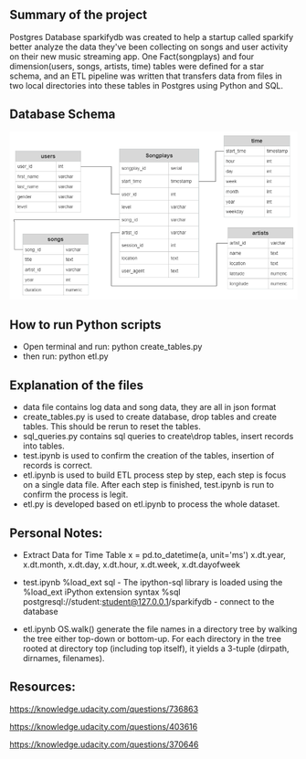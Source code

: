 ## Summary of the project
Postgres Database sparkifydb was created to help a startup called sparkify better analyze the data they've been collecting on songs and user activity on their new music streaming app. One Fact(songplays) and four dimension(users, songs, artists, time) tables were defined for a star schema, and an ETL pipeline was written that transfers data from files in two local directories into these tables in Postgres using Python and SQL.

## Database Schema
![image info](ERD.jpg)


## How to run Python scripts
- Open terminal and run: python create_tables.py
- then run: python etl.py


## Explanation of the files
- data file contains log data and song data, they are all in json format
- create_tables.py is used to create database, drop tables and create tables. This should be rerun to reset the tables.
- sql_queries.py contains sql queries to create\drop tables, insert records into tables.
- test.ipynb is used to confirm the creation of the tables, insertion of records is correct.
- etl.ipynb is used to build ETL process step by step, each step is focus on a single data file. After each step is finished, test.ipynb is run to confirm the process is legit.
- etl.py is developed based on etl.ipynb to process the whole dataset.


## Personal Notes:
- Extract Data for Time Table
x = pd.to_datetime(a, unit='ms')
x.dt.year, x.dt.month, x.dt.day, x.dt.hour, x.dt.week, x.dt.dayofweek

- test.ipynb
%load_ext sql - The ipython-sql library is loaded using the %load_ext iPython extension syntax
%sql postgresql://student:student@127.0.0.1/sparkifydb - connect to the database

- etl.ipynb
OS.walk() generate the file names in a directory tree by walking the tree either top-down or bottom-up. For each directory in the tree rooted at directory top (including top itself), it yields a 3-tuple (dirpath, dirnames, filenames).


## Resources:
https://knowledge.udacity.com/questions/736863

https://knowledge.udacity.com/questions/403616

https://knowledge.udacity.com/questions/370646
